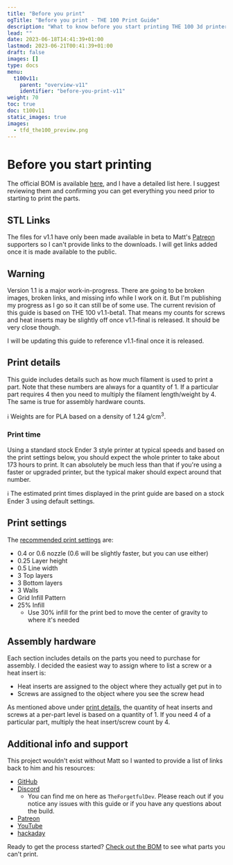 ```yaml
---
title: "Before you print"
ogTitle: "Before you print - THE 100 Print Guide" 
description: "What to know before you start printing THE 100 3d printer"
lead: ""
date: 2023-06-18T14:41:39+01:00
lastmod: 2023-06-21T00:41:39+01:00
draft: false
images: []
type: docs
menu:
  t100v11:
    parent: "overview-v11"
    identifier: "before-you-print-v11"
weight: 70
toc: true
doc: t100v11
static_images: true
images: 
  - tfd_the100_preview.png
---
```

# Before you start printing

The official BOM is available <a href="https://docs.google.com/spreadsheets/d/1qVG3n-1HVcA7c-vKpUakU7fWirMONmqOiJRv8SHPkTo/edit#gid=0">here</a>, and I have a detailed list here. I suggest reviewing them and confirming you can get everything you need prior to starting to print the parts. 

## STL Links
The files for v1.1 have only been made available in beta to Matt's <a href="https://www.patreon.com/The100">Patreon</a> supporters so I can't provide links to the downloads. I will get links added once it is made available to the public.

## Warning
Version 1.1 is a major work-in-progress. There are going to be broken images, broken links, and missing info while I work on it. But I'm publishing my progress as I go so it can still be of some use. The current revision of this guide is based on THE 100 v1.1-beta1. That means my counts for screws and heat inserts may be slightly off once v1.1-final is released. It should be very close though.

I will be updating this guide to reference v1.1-final once it is released.

## Print details
This guide includes details such as how much filament is used to print a part. Note that these numbers are always for a quantity of 1. If a particular part requires 4 then you need to multiply the filament length/weight by 4. The same is true for assembly hardware counts.

ℹ️ Weights are for PLA based on a density of 1.24 g/cm<sup>3</sup>.

### Print time
Using a standard stock Ender 3 style printer at typical speeds and based on the print settings below, you should expect the whole printer to take about 173 hours to print. It can absolutely be much less than that if you're using a faster or upgraded printer, but the typical maker should expect around that number.

ℹ️ The estimated print times displayed in the print guide are based on a stock Ender 3 using default settings.

## Print settings
The <a href="https://github.com/MSzturc/the100#print-settings">recommended print settings</a> are:

  * 0.4 or 0.6 nozzle (0.6 will be slightly faster, but you can use either)
  * 0.25 Layer height
  * 0.5 Line width
  * 3 Top layers
  * 3 Bottom layers
  * 3 Walls
  * Grid Infill Pattern
  * 25% Infill
    * Use 30% infill for the print bed to move the center of gravity to where it's needed

## Assembly hardware
Each section includes details on the parts you need to purchase for assembly. I decided the easiest way to assign where to list a screw or a heat insert is:
  * Heat inserts are assigned to the object where they actually get put in to
  * Screws are assigned to the object where you see the screw head

As mentioned above under <a href="#print-details">print details</a>, the quantity of heat inserts and screws at a per-part level is based on a quantity of 1. If you need 4 of a particular part, multiply the heat insert/screw count by 4.  

## Additional info and support

This project wouldn't exist without Matt so I wanted to provide a list of links back to him and his resources:

  * <a href="https://github.com/MSzturc/the100">GitHub</a>
  * <a href="https://discord.gg/fW7BcUErgZ">Discord</a>
    * You can find me on here as `TheForgetfulDev`. Please reach out if you notice any issues with this guide or if you have any questions about the build.
  * <a href="https://www.patreon.com/The100">Patreon</a>
  * <a href="https://www.youtube.com/playlist?list=PLM01o_dfwbDcKYB-9yV0vLs5k0CrHUv0W">YouTube</a>
  * <a href="https://hackaday.io/project/190348-the-100-the-fastest-3d-printer">hackaday</a>


Ready to get the process started? <a href="/t100/1.1/overview/bill-of-materials/">Check out the BOM</a> to see what parts you can't print.